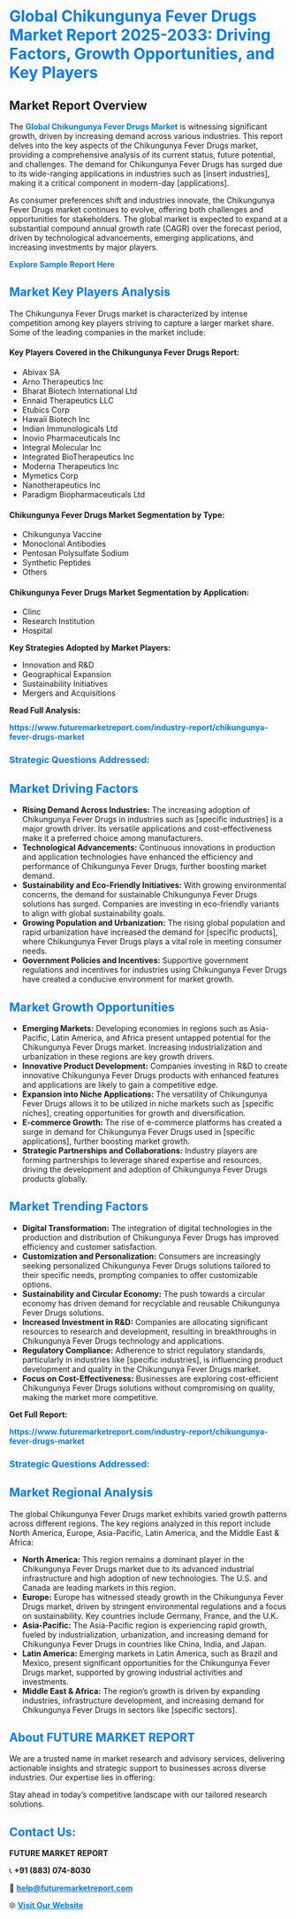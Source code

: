 <h1 style="color: #007BFF;">Global Chikungunya Fever Drugs Market Report 2025-2033: Driving Factors, Growth Opportunities, and Key Players</h1>

<section id="overview">
<h2>Market Report Overview</h2>
<p>The <a href="https://www.futuremarketreport.com/industry-report/chikungunya-fever-drugs-market" style="color: #007BFF; text-decoration: none;"><strong>Global Chikungunya Fever Drugs Market</strong></a> is witnessing significant growth, driven by increasing demand across various industries. This report delves into the key aspects of the Chikungunya Fever Drugs market, providing a comprehensive analysis of its current status, future potential, and challenges. The demand for Chikungunya Fever Drugs has surged due to its wide-ranging applications in industries such as [insert industries], making it a critical component in modern-day [applications].</p>
<p>As consumer preferences shift and industries innovate, the Chikungunya Fever Drugs market continues to evolve, offering both challenges and opportunities for stakeholders. The global market is expected to expand at a substantial compound annual growth rate (CAGR) over the forecast period, driven by technological advancements, emerging applications, and increasing investments by major players.</p>
</section>

<section id="overview">
<p><a href="https://www.futuremarketreport.com/request-sample/reportId=53237" style="color: #007BFF; text-decoration: none;"><strong>Explore Sample Report Here</strong></a></p>
</section>

<section id="key-players">
<h2 style="color: #007BFF;">Market Key Players Analysis</h2>
<p>The Chikungunya Fever Drugs market is characterized by intense competition among key players striving to capture a larger market share. Some of the leading companies in the market include:</p>
<h4>Key Players Covered in the Chikungunya Fever Drugs Report:</h4>
<ul><li>Abivax SA</li><li>Arno Therapeutics Inc</li><li>Bharat Biotech International Ltd</li><li>Ennaid Therapeutics LLC</li><li>Etubics Corp</li><li>Hawaii Biotech Inc</li><li>Indian Immunologicals Ltd</li><li>Inovio Pharmaceuticals Inc</li><li>Integral Molecular Inc</li><li>Integrated BioTherapeutics Inc</li><li>Moderna Therapeutics Inc</li><li>Mymetics Corp</li><li>Nanotherapeutics Inc</li><li>Paradigm Biopharmaceuticals Ltd</li></ul>
<h4>Chikungunya Fever Drugs Market Segmentation by Type:</h4>
<ul><li>Chikungunya Vaccine</li><li>Monoclonal Antibodies</li><li>Pentosan Polysulfate Sodium</li><li>Synthetic Peptides</li><li>Others</li></ul>

<h4>Chikungunya Fever Drugs Market Segmentation by Application:</h4>
<ul><li>Clinc</li><li>Research Institution</li><li>Hospital</li></ul>
<p><strong>Key Strategies Adopted by Market Players:</strong></p>
<ul>
<li>Innovation and R&D</li>
<li>Geographical Expansion</li>
<li>Sustainability Initiatives</li>
<li>Mergers and Acquisitions</li>
</ul>
</section>

<section>
<p><strong>Read Full Analysis: </strong></p><a href="https://www.futuremarketreport.com/industry-report/chikungunya-fever-drugs-market" style="color: #007BFF; text-decoration: none;"><strong>https://www.futuremarketreport.com/industry-report/chikungunya-fever-drugs-market</strong></a>
<h3 style="color: #007BFF;">Strategic Questions Addressed:</h3>
</section>

<section id="driving-factors">
<h2 style="color: #007BFF;">Market Driving Factors</h2>
<ul>
<li><strong>Rising Demand Across Industries:</strong> The increasing adoption of Chikungunya Fever Drugs in industries such as [specific industries] is a major growth driver. Its versatile applications and cost-effectiveness make it a preferred choice among manufacturers.</li>
<li><strong>Technological Advancements:</strong> Continuous innovations in production and application technologies have enhanced the efficiency and performance of Chikungunya Fever Drugs, further boosting market demand.</li>
<li><strong>Sustainability and Eco-Friendly Initiatives:</strong> With growing environmental concerns, the demand for sustainable Chikungunya Fever Drugs solutions has surged. Companies are investing in eco-friendly variants to align with global sustainability goals.</li>
<li><strong>Growing Population and Urbanization:</strong> The rising global population and rapid urbanization have increased the demand for [specific products], where Chikungunya Fever Drugs plays a vital role in meeting consumer needs.</li>
<li><strong>Government Policies and Incentives:</strong> Supportive government regulations and incentives for industries using Chikungunya Fever Drugs have created a conducive environment for market growth.</li>
</ul>
</section>

<section id="growth-opportunities">
<h2 style="color: #007BFF;">Market Growth Opportunities</h2>
<ul>
<li><strong>Emerging Markets:</strong> Developing economies in regions such as Asia-Pacific, Latin America, and Africa present untapped potential for the Chikungunya Fever Drugs market. Increasing industrialization and urbanization in these regions are key growth drivers.</li>
<li><strong>Innovative Product Development:</strong> Companies investing in R&D to create innovative Chikungunya Fever Drugs products with enhanced features and applications are likely to gain a competitive edge.</li>
<li><strong>Expansion into Niche Applications:</strong> The versatility of Chikungunya Fever Drugs allows it to be utilized in niche markets such as [specific niches], creating opportunities for growth and diversification.</li>
<li><strong>E-commerce Growth:</strong> The rise of e-commerce platforms has created a surge in demand for Chikungunya Fever Drugs used in [specific applications], further boosting market growth.</li>
<li><strong>Strategic Partnerships and Collaborations:</strong> Industry players are forming partnerships to leverage shared expertise and resources, driving the development and adoption of Chikungunya Fever Drugs products globally.</li>
</ul>
</section>

<section id="trending-factors">
<h2 style="color: #007BFF;">Market Trending Factors</h2>
<ul>
<li><strong>Digital Transformation:</strong> The integration of digital technologies in the production and distribution of Chikungunya Fever Drugs has improved efficiency and customer satisfaction.</li>
<li><strong>Customization and Personalization:</strong> Consumers are increasingly seeking personalized Chikungunya Fever Drugs solutions tailored to their specific needs, prompting companies to offer customizable options.</li>
<li><strong>Sustainability and Circular Economy:</strong> The push towards a circular economy has driven demand for recyclable and reusable Chikungunya Fever Drugs solutions.</li>
<li><strong>Increased Investment in R&D:</strong> Companies are allocating significant resources to research and development, resulting in breakthroughs in Chikungunya Fever Drugs technology and applications.</li>
<li><strong>Regulatory Compliance:</strong> Adherence to strict regulatory standards, particularly in industries like [specific industries], is influencing product development and quality in the Chikungunya Fever Drugs market.</li>
<li><strong>Focus on Cost-Effectiveness:</strong> Businesses are exploring cost-efficient Chikungunya Fever Drugs solutions without compromising on quality, making the market more competitive.</li>
</ul>
</section>

<section>
<p><strong>Get Full Report: </strong></p><a href="https://www.futuremarketreport.com/industry-report/chikungunya-fever-drugs-market" style="color: #007BFF; text-decoration: none;"><strong>https://www.futuremarketreport.com/industry-report/chikungunya-fever-drugs-market</strong></a>
<h3 style="color: #007BFF;">Strategic Questions Addressed:</h3>
</section>


<section id="regional-analysis">
<h2 style="color: #007BFF;">Market Regional Analysis</h2>
<p>The global Chikungunya Fever Drugs market exhibits varied growth patterns across different regions. The key regions analyzed in this report include North America, Europe, Asia-Pacific, Latin America, and the Middle East & Africa:</p>
<ul>
<li><strong>North America:</strong> This region remains a dominant player in the Chikungunya Fever Drugs market due to its advanced industrial infrastructure and high adoption of new technologies. The U.S. and Canada are leading markets in this region.</li>
<li><strong>Europe:</strong> Europe has witnessed steady growth in the Chikungunya Fever Drugs market, driven by stringent environmental regulations and a focus on sustainability. Key countries include Germany, France, and the U.K.</li>
<li><strong>Asia-Pacific:</strong> The Asia-Pacific region is experiencing rapid growth, fueled by industrialization, urbanization, and increasing demand for Chikungunya Fever Drugs in countries like China, India, and Japan.</li>
<li><strong>Latin America:</strong> Emerging markets in Latin America, such as Brazil and Mexico, present significant opportunities for the Chikungunya Fever Drugs market, supported by growing industrial activities and investments.</li>
<li><strong>Middle East & Africa:</strong> The region’s growth is driven by expanding industries, infrastructure development, and increasing demand for Chikungunya Fever Drugs in sectors like [specific sectors].</li>
</ul>
</section>

<footer>
<h2 style="color: #007BFF;">About FUTURE MARKET REPORT</h2>
<p>We are a trusted name in market research and advisory services, delivering actionable insights and strategic support to businesses across diverse industries. Our expertise lies in offering:</p>

<p>Stay ahead in today’s competitive landscape with our tailored research solutions.</p>

<h2 style="color: #007BFF;">Contact Us:</h2>
<p><strong>FUTURE MARKET REPORT</strong></p>
<p>📞 <strong>+91 (883) 074-8030</strong></p>
<p>📧 <strong><a href="mailto:help@futuremarketreport.com" style="color: #007BFF;">help@futuremarketreport.com</a></strong></p>
<p>🌐 <strong><a href="https://www.futuremarketreport.com/" style="color: #007BFF;">Visit Our Website</a></strong></p>
</footer>